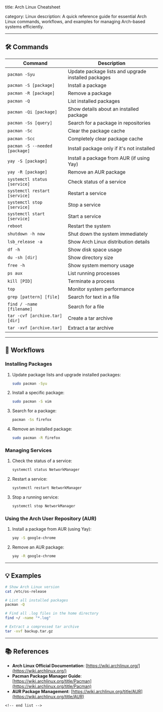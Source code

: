 title: Arch Linux Cheatsheet

category: Linux
description: A quick reference guide for essential Arch Linux commands, workflows, and examples for managing Arch-based systems efficiently.

---

## 🛠️ Commands

| Command                          | Description                                         |
| -------------------------------- | --------------------------------------------------- |
| `pacman -Syu`                  | Update package lists and upgrade installed packages |
| `pacman -S [package]`          | Install a package                                   |
| `pacman -R [package]`          | Remove a package                                    |
| `pacman -Q`                    | List installed packages                             |
| `pacman -Qi [package]`         | Show details about an installed package             |
| `pacman -Ss [query]`           | Search for a package in repositories                |
| `pacman -Sc`                   | Clear the package cache                             |
| `pacman -Scc`                  | Completely clear package cache                      |
| `pacman -S --needed [package]` | Install package only if it's not installed          |
| `yay -S [package]`             | Install a package from AUR (if using Yay)           |
| `yay -R [package]`             | Remove an AUR package                               |
| `systemctl status [service]`   | Check status of a service                           |
| `systemctl restart [service]`  | Restart a service                                   |
| `systemctl stop [service]`     | Stop a service                                      |
| `systemctl start [service]`    | Start a service                                     |
| `reboot`                       | Restart the system                                  |
| `shutdown -h now`              | Shut down the system immediately                    |
| `lsb_release -a`               | Show Arch Linux distribution details                |
| `df -h`                        | Show disk space usage                               |
| `du -sh [dir]`                 | Show directory size                                 |
| `free -h`                      | Show system memory usage                            |
| `ps aux`                       | List running processes                              |
| `kill [PID]`                   | Terminate a process                                 |
| `top`                          | Monitor system performance                          |
| `grep [pattern] [file]`        | Search for text in a file                           |
| `find / -name [filename]`      | Search for a file                                   |
| `tar -cvf [archive.tar] [dir]` | Create a tar archive                                |
| `tar -xvf [archive.tar]`       | Extract a tar archive                               |

---

## 🔄 Workflows

### **Installing Packages**

1. Update package lists and upgrade installed packages:
   ```bash
   sudo pacman -Syu
   ```
2. Install a specific package:
   ```bash
   sudo pacman -S vim
   ```
3. Search for a package:
   ```bash
   pacman -Ss firefox
   ```
4. Remove an installed package:
   ```bash
   sudo pacman -R firefox
   ```

### **Managing Services**

1. Check the status of a service:
   ```bash
   systemctl status NetworkManager
   ```
2. Restart a service:
   ```bash
   systemctl restart NetworkManager
   ```
3. Stop a running service:
   ```bash
   systemctl stop NetworkManager
   ```

### **Using the Arch User Repository (AUR)**

1. Install a package from AUR (using Yay):
   ```bash
   yay -S google-chrome
   ```
2. Remove an AUR package:
   ```bash
   yay -R google-chrome
   ```

---

## 💡 Examples

```bash
# Show Arch Linux version
cat /etc/os-release

# List all installed packages
pacman -Q

# Find all .log files in the home directory
find ~/ -name "*.log"

# Extract a compressed tar archive
tar -xvf backup.tar.gz
```

---

## 📚 References

- **Arch Linux Official Documentation**: [https://wiki.archlinux.org/](https://wiki.archlinux.org/)
- **Pacman Package Manager Guide**: [https://wiki.archlinux.org/title/Pacman](https://wiki.archlinux.org/title/Pacman)
- **AUR Package Management**: [https://wiki.archlinux.org/title/AUR](https://wiki.archlinux.org/title/AUR)

```
<!-- end list -->
```
